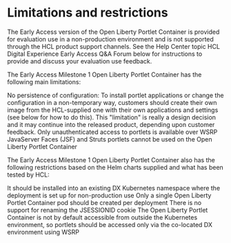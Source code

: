 # Limitations and restrictions



The Early Access version of the Open Liberty Portlet Container is provided for evaluation use in a non-production environment and is not supported through the HCL product support channels.  See the Help Center topic HCL Digital Experience Early Access Q&A Forum below for instructions to provide and discuss your evaluation use feedback. 


The Early Access Milestone 1 Open Liberty Portlet Container has the following main limitations:


No persistence of configuration: To install portlet applications or change the configuration in a non-temporary way, customers should create their own image from the HCL-supplied one with their own applications and settings (see below for how to do this). This "limitation" is really a design decision and it may continue into the released product, depending upon customer feedback.
Only unauthenticated access to portlets is available over WSRP
JavaServer Faces (JSF) and Struts portlets cannot be used on the Open Liberty Portlet Container


The Early Access Milestone 1 Open Liberty Portlet Container also has the following restrictions based on the Helm charts supplied and what has been tested by HCL:


It should be installed into an existing DX Kubernetes namespace where the deployment is set up for non-production use
Only a single Open Liberty Portlet Container pod should be created per deployment
There is no support for renaming the JSESSIONID cookie
The Open Liberty Portlet Container is not by default accessible from outside the Kubernetes environment, so portlets should be accessed only via the co-located DX environment using WSRP
